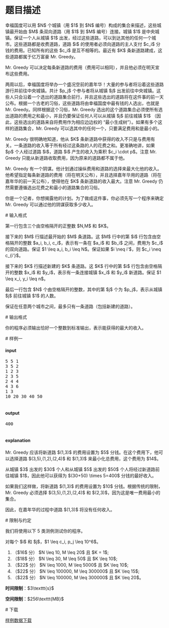 # 题目描述

<p>幸福国度可以用 $N$ 个城镇（用 $1$ 到 $N$ 编号）构成的集合来描述，这些城镇最开始由 $M$ 条双向道路（用 $1$ 到 $M$ 编号）连接。城镇 $1$ 是中央城镇。保证一个人从城镇 $1$ 出发，经过这些道路，可以到达其他的任何一个城市。这些道路都是收费道路，道路 $i$ 的使用者必须向道路的主人支付 $c_i$ 分钱的费用。已知所有的这些 $c_i$ 是互不相等的。最近有 $K$ 条新道路建成，这些道路都属于亿万富豪 Mr. Greedy。</p>
<p>Mr. Greedy 可以决定每条新道路的费用（费用可以相同），并且他必须在明天宣布这些费用。</p>
<p>两周以后，幸福国度将举办一个盛况空前的嘉年华！大量的参与者将沿着这些道路游行并前往中央城镇。共计 $p_j$ 个参与者将从城镇 $j$ 出发前往中央城镇。这些人只会沿着一个选出的道路集合前行，并且这些选出的道路将在这件事的前一天公布。根据一个古老的习俗，这些道路将由幸福国度中最有钱的人选出，也就是 Mr. Greedy。同样根据这个习俗，Mr. Greedy 选出的这个道路集合必须使所有选出道路的费用之和最小，并且仍要保证任何人可以从城镇 $j$ 前往城镇 $1$ （因此，这些选出的道路来自将费用作为相应边边权的 “最小生成树”）。如果有多个这样的道路集合，Mr. Greedy 可以选其中的任何一个，只要满足费用和是最小的。</p>
<p>Mr. Greedy 很明确地知道，他从 $K$ 条新道路中获得的收入不只是与费用有关。一条道路的收入等于所有经过这条路的人的花费之和。更准确地讲，如果 $p$ 个人经过道路 $i$，道路 $i$ 产生的收入为乘积 $c_i \cdot p$。注意 Mr. Greedy 只能从新道路收取费用，因为原来的道路都不属于他。</p>
<p>Mr. Greedy 有一个阴谋。他计划通过操纵费用和道路的选择来最大化他的收入。他希望指定每条新道路的费用（将在明天公布），并且选择嘉年华用的道路（将在嘉年华的前一天公布），使得他在 $K$ 条新道路的收入最大。注意 Mr. Greedy 仍然需要遵循选出花费之和最小的道路集合的习俗。</p>
<p>你是一个记者，你想揭露他的计划。为了做成这件事，你必须先写一个程序来确定 Mr. Greedy 可以通过他的阴谋获取多少收入。</p>
# 输入格式


<p>第一行包含三个由空格隔开的正整数 $N,M$ 和 $K$。</p>
<p>接下来的 $M$ 行描述最开始的 $M$ 条道路。这 $M$ 行中的第 $i$ 行包含由空格隔开的整数 $a_i, b_i, c_i$，表示有一条在 $a_i$ 和 $b_i$ 之间，费用为 $c_i$ 的双向道路。保证 $1 \leq a_i, b_i \leq N$。保证如果 $i \neq i&#39;$，则 $c_i \neq c_{i&#39;}$。</p>
<p>接下来的 $K$ 行描述新建的 $K$ 条道路。这 $K$ 行中的第 $i$ 行包含由空格隔开的整数 $x_i$ 和 $y_i$，表示有一条连接城镇 $x_i$ 和 $y_i$ 新道路。保证 $1 \leq x_i, y_i \leq n$。</p>
<p>最后一行包含 $N$ 个由空格隔开的整数，其中的第 $j$ 个为 $p_j$，表示从城镇 $j$ 前往城镇 $1$ 的人数。</p>
<p>保证在任意两个城市之间，最多只有一条道路（包括新建的道路）。</p>
# 输出格式


<p>你的程序必须输出恰好一个整数到标准输出，表示能获得的最大的收入。</p>
# 样例一


<h4>input</h4>
<pre>5 5 1
3 5 2
1 2 3
2 3 5
2 4 4
4 3 6
1 3
10 20 30 40 50

</pre>

<h4>output</h4>
<pre>400

</pre>

<h4>explanation</h4>
<p>Mr. Greedy 应该将新道路 $(1,3)$ 的费用设置为 $5$ 分钱。在这个费用下，他可以选择道路 $(3,5),(1,2),(2,4)$ 和 $(1,3)$ 来最小化总费用，这个费用为 $14$。</p>
<p>从城镇 $3$ 出发的 $30$ 个人和从城镇 $5$ 出发的 $50$ 个人将经过新道路前往城镇 $1$，因此他可以获得为 $(30+50) \times 5=400$ 分钱的最好收入。</p>
<p>如果我们这样做，将新道路 $(1,3)$ 的费用设置为 $10$ 分钱。根据传统的限制，Mr. Greedy 必须选择 $(3,5),(1,2),(2,4)$ 和 $(2,3)$，因为这是唯一费用最小的集合。</p>
<p>因此，在嘉年华的过程中道路 $(1,3)$ 将没有任何收入。</p>
# 限制与约定


<p>我们将使用以下 5 类测例测试你的程序。</p>
<p>对每个 $i$ 和 $j$，$1 \leq c_i, p_j \leq 10^6$。</p>
<ol><li>（$16$ 分） $N \leq 10, M \leq 20$ 且 $K = 1$;</li>
<li>（$18$ 分） $N \leq 30, M \leq 50$ 且 $K \leq 10$;</li>
<li>（$22$ 分） $N \leq 1000, M \leq 5000$ 且 $K \leq 10$;</li>
<li>（$22$ 分） $N \leq 100000, M \leq 300000$ 且 $K \leq 15$;</li>
<li>（$22$ 分） $N \leq 100000, M \leq 300000$ 且 $K \leq 20$。</li>
</ol><p><strong>时间限制</strong>：$3\texttt{s}$</p>
<p><strong>空间限制</strong>：$256\texttt{MB}$</p>
# 下载


<p><a href="/download.php?type=problem&amp;id=108">样例数据下载</a></p>
